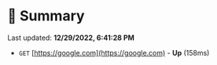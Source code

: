 # 📖 Summary
Last updated: **12/29/2022, 6:41:28 PM**

- `GET` [https://google.com](https://google.com) - **Up** (158ms)
